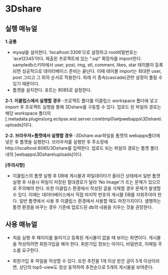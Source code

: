 # 3Dshare

## 실행 매뉴얼

**1.공통**
-	 mysql을 설치한다. ‘localhost:3306’으로 설정하고 root비밀번호는 ‘ace12345’이다. 제출된 프로젝트에 있는 “.sql” 확장자를 import한다. sampledb스키마에서 user, post, img, stl, comment, likes, star 테이블이 등록되면 성공적으로 데이터베이스 준비는 끝난다. 이때 테이블 import는 최대한 user, post 그리고 그 외의 순서로 적용한다. 외래 키 종속(cascade)관련 설정이 풀릴 수 있기 때문이다.
-	 톰캣을 설치한다. 포트는 8085로 설정한다.

**2-1.	이클립스에서 실행할 경우**
-프로젝트 폴더를 이클립스 workspace 폴더에 넣고 import 후 프로젝트 실행을 통해 3Dshare를 구동할 수 있다. 업로드 된 파일의 경로는 해당 workspace 폴더의 [.metadata\.plugins\org.eclipse.wst.server.core\tmp0\wtpwebapps\3Dshare\uploads]이다.

**2-2.	브라우저+톰캣에서 실행할 경우**
-3Dshare.war파일을 톰캣의 webapps폴더에 넣은 후 톰캣을 실행한다.
브라우저를 실행한 후 주소창에 http://localhost:8085/3Dshare를 입력한다. 업로드 되는 파일의 경로는 톰캣 폴더 내의 [webapps\3Dshare\uploads]이다.

**[주의사항]**
- 이클립스의 톰캣 실행 후 DB에 게시물과 파일데이터가 올라간 상태에서 일반 톰캣 실행 후 사용시 파일이 저장된 절대경로가 달라 ‘No Image’가 뜨는 문제가 있으므로 주의해야 한다. 또한 이클립스 환경에서 작성된 글을 삭제할 경우 문제가 발생할 수 있다. 이때는 데이터베이스에서 직접 마지막 번호의 게시물 DB를 지워주어야 한다. 일반 톰캣에서 사용 후 이클립스 환경에서 사용할 때도 마찬가지이다. 샐행하는 톰캣 환경을 바꾸는 경우 기존에 업로드된 db의 내용을 지우는 것을 권장한다.

## 사용 매뉴얼
 
- 처음 실행 후 페이지를 들어가고 등록된 게시물이 없을 때 보이는 화면이다. 게시물을 작성하려면 회원가입을 해야 한다. 회원가입 정보는 아이디, 비밀번호, 이메일 주소를 요구한다. 
 
 
- 회원가입 후 파일을 작성할 수 있다. 또한 추천을 1개 이상 받은 글이 5개 이상이라면, 상단의 top5-view도 정상 동작하여 추천순으로 5개의 게시물을 보여준다.
 





